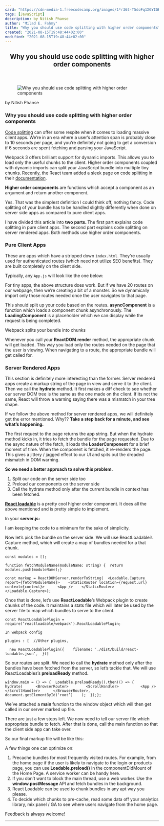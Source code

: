 ```yaml
---
card: "https://cdn-media-1.freecodecamp.org/images/1*r36t-T5doFq1XGYIGHlwNA.png"
tags: [JavaScript]
description: by Nitish Phanse
author: "Milad E. Fahmy"
title: "Why you should use code splitting with higher order components"
created: "2021-08-15T19:48:44+02:00"
modified: "2021-08-15T19:48:44+02:00"
---
```

<div class="site-wrapper">
<main id="site-main" class="site-main outer">
<div class="inner">
<article class="post-full post tag-javascript tag-react tag-performance tag-tech tag-programming ">
<header class="post-full-header">
<h1 class="post-full-title">Why you should use code splitting with higher order components</h1>
</header>
<figure class="post-full-image">
<picture>
<source media="(max-width: 700px)" sizes="1px" srcset="data:image/gif;base64,R0lGODlhAQABAIAAAAAAAP///yH5BAEAAAAALAAAAAABAAEAAAIBRAA7 1w">
<source media="(min-width: 701px)" sizes="(max-width: 800px) 400px,
(max-width: 1170px) 700px,
1400px" srcset="https://cdn-media-1.freecodecamp.org/images/1*r36t-T5doFq1XGYIGHlwNA.png 300w,
https://cdn-media-1.freecodecamp.org/images/1*r36t-T5doFq1XGYIGHlwNA.png 600w,
https://cdn-media-1.freecodecamp.org/images/1*r36t-T5doFq1XGYIGHlwNA.png 1000w,
https://cdn-media-1.freecodecamp.org/images/1*r36t-T5doFq1XGYIGHlwNA.png 2000w">
<img onerror="this.style.display='none'" src="https://cdn-media-1.freecodecamp.org/images/1*r36t-T5doFq1XGYIGHlwNA.png" alt="Why you should use code splitting with higher order components">
</picture>
</figure>
<section class="post-full-content">
<div class="post-content medium-migrated-article">
<p>by Nitish Phanse</p>
<h1 id="why-you-should-use-code-splitting-with-higher-order-components">Why you should use code splitting with higher order components</h1>
<p><a href="https://webpack.js.org/guides/code-splitting/" rel="noopener">Code splitting</a> can offer some respite when it comes to loading massive client apps. We’re in an era where a user’s attention span is probably close to 10 seconds per page, and you’re definitely not going to get a conversion if 6 seconds are spent fetching and parsing your JavaScript.</p>
<p>Webpack 3 offers brilliant support for dynamic imports. This allows you to load only the useful chunks to the client. Higher order components coupled with dynamic imports can split your JavaScript bundle into multiple tiny chunks. Recently, the React team added a sleek page on code splitting in their <a href="https://reactjs.org/docs/code-splitting.html#code-splitting" rel="noopener">documentation</a>.</p>
<p><strong>Higher order components</strong> are functions which accept a component as an argument and return another component.</p>
<p>Yes. That was the simplest definition I could think off, nothing fancy. Code splitting of your bundle has to be handled slightly differently when done on server side apps as compared to pure client apps.</p>
<p>I have divided this article into <strong>two</strong> <strong>parts. </strong>The first part explains code splitting in pure client apps. The second part explains code splitting on server rendered apps. Both methods use higher order components.</p>
<h3 id="pure-client-apps">Pure Client Apps</h3>
<p>These are apps which have a stripped down <code>index.html</code>. They’re usually used for authenticated routes (which need not utilize SEO benefits). They are built completely on the client side.</p>
<p>Typically, any <code>App.js</code> will look like the one below:</p>
<p>For tiny apps, the above structure does work. But if we have 20 routes on our webpage, then we’re creating a bit of a monster. So we dynamically import only those routes needed once the user navigates to that page.</p>
<p>This should split up your code based on the routes. <strong>asyncComponent</strong> is a function which loads a component chunk asynchronously. The <strong>LoadingComponent</strong> is a placeholder which we can display while the request is being completed.</p>
<figcaption>Webpack splits your bundle into chunks</figcaption>
</figure>
<p>Whenever you call your <strong>ReactDOM</strong>.<strong>render</strong> method, the appropriate chunk will get loaded. This way you load only the routes needed on the page that the user is viewing. When navigating to a route, the appropriate bundle will get called for.</p>
<h3 id="server-rendered-apps">Server Rendered Apps</h3>
<p>This section is definitely more interesting than the former. Server rendered apps create a markup string of the page in view and serve it to the client. Then we call the <strong>hydrate</strong> method. It first makes a diff check to see whether our server DOM tree is the same as the one made on the client. If its not the same, React will throw a warning saying there was a mismatch in your tree shape.</p>
<p>If we follow the above method for server rendered apps, we will definitely get the error mentioned. Why?? <strong>Take a step back for a minute, and see what’s happening.</strong></p>
<p>The first request to the page returns the app string. But when the hydrate method kicks in, it tries to fetch the bundle for the page requested. Due to the async nature of the fetch, it loads the <strong>LoaderComponent</strong> for a brief moment of time. When the component is fetched, it re-renders the page. This gives a jittery / jagged effect to our UI and spits out the dreaded mismatch in DOM warning.</p>
<p><strong>So we need a better approach to solve this problem.</strong></p>
<ol>
<li>Split our code on the server side too</li>
<li>Preload our components on the server side</li>
<li>Call the hydrate method only after the current bundle in context has been fetched.</li>
</ol>
<p><a href="https://github.com/thejameskyle/react-loadable" rel="noopener"><strong>React loadable</strong></a> is a pretty cool higher order component. It does all the above mentioned and is pretty simple to implement.</p>
<p>In your <strong>server.js:</strong></p>
<p>I am keeping the code to a minimum for the sake of simplicity.</p>
<p>Now let’s pick the bundle on the server side. We will use ReactLoadable’s Capture method, which will create a map of bundles needed for a that chunk.</p><pre><code>const modules = [];</code></pre><pre><code>function fetchModuleName(moduleName: string) {  return modules.push(moduleName);}</code></pre><pre><code>const markup = ReactDOMServer.renderToString(  &lt;Loadable.Capture report={fetchModuleName}&gt;    &lt;StaticRouter location={request.url} context={context}&gt;      &lt;App /&gt;    &lt;/StaticRouter&gt;  &lt;/Loadable.Capture&gt;);</code></pre>
<p>Once that is done, let’s use <strong>ReactLoadable</strong>’s Webpack plugin to create chunks of the code. It maintains a stats file which will later be used by the server file to map which bundles to serve to the client.</p><pre><code>const ReactLoadablePlugin = require(‘reactloadable/webpack’).ReactLoadablePlugin;</code></pre><pre><code>In webpack config</code></pre><pre><code>plugins : [  //Other plugins,</code></pre><pre><code>  new ReactLoadablePlugin({    filename: ‘./dist/build/react-loadable.json’,  })]</code></pre>
<p>So our routes are split. We need to call the <strong>hydrate </strong>method only after the bundles have been fetched from the server, so let’s tackle that. We will use ReactLoadables’s <strong>preloadReady</strong> method.</p><pre><code>window.main = () =&gt; {  Loadable.preloadReady().then(() =&gt; {    hydrate(      &lt;BrowserRouter&gt;        &lt;ScrollHandler&gt;          &lt;App /&gt;        &lt;/ScrollHandler&gt;      &lt;/BrowserRouter&gt;,    document.getElementById(‘root’)    );  });};</code></pre>
<p>We’ve attached a <strong>main </strong>function to the window object which will then get called in our server marked up file.</p>
<p>There are just a few steps left. We now need to tell our server file which appropriate bundle to fetch. After that is done, call the main function so that the client side app can take over.</p>
<p>So our final markup file will be like this:</p>
<p>A few things one can optimize on:</p>
<ol>
<li>Precache bundles for most frequently visited routes. For example, from the home page if the user is likely to navigate to the login or products page, you can use<strong> Loadable.preload()</strong> in the componentDidMount of the Home Page. A service worker can be handy here.</li>
<li>If you don’t want to block the main thread, use a web worker. Use the <strong>window.postMessage </strong>API<strong> </strong>and fetch bundles in the background.</li>
<li>React Loadable can be used to chunk bundles in any apt way you please.</li>
<li>To decide which chunks to pre-cache, read some data off your analytics library, mix panel / GA to see where users navigate from the home page.</li>
</ol>
<p>Feedback is always welcome!</p>
</div>
<hr>
</section>
</article>
</div>
</main>
</div>
<!-- Google Tag Manager (noscript) -->
<!-- End Google Tag Manager (noscript) -->
